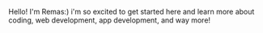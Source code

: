 Hello! I'm Remas:)
i'm so excited to get started here and learn more about coding, web development, app development, and way more!
